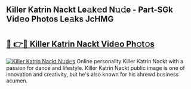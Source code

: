 ## Killer Katrin Nackt Le𝚊k𝚎d N𝚞𝚍e - Part-SGk Vid𝚎o Photos Le𝚊ks JcHMG

# <h2><a href="http://fb88gib.evod.top/?m=Killer+Katrin+Nackt">🔗 👉🔴 Killer Katrin Nackt Vid𝚎o Ph𝚘t𝚘s</a></h2>

[![Killer Katrin Nackt N𝚞d𝚎s](https://i.imgur.com/8V9OHl7.gif)](http://fb88gib.evod.top/?m=Killer+Katrin+Nackt)
Online personality Killer Katrin Nackt with a passion for dance and lifestyle. Killer Katrin Nackt public image is one of innovation and creativity, but he's also known for his shrewd business acumen. 
